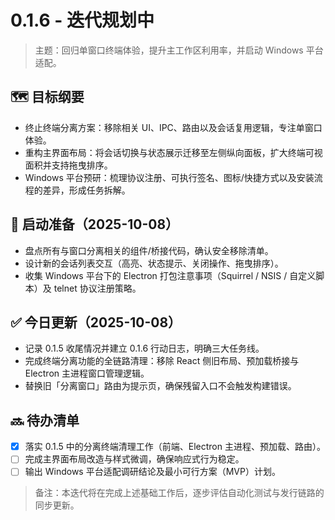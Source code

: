 # 0.1.6 - 迭代规划中

> 主题：回归单窗口终端体验，提升主工作区利用率，并启动 Windows 平台适配。

## 🗺️ 目标纲要
- 终止终端分离方案：移除相关 UI、IPC、路由以及会话复用逻辑，专注单窗口体验。
- 重构主界面布局：将会话切换与状态展示迁移至左侧纵向面板，扩大终端可视面积并支持拖曳排序。
- Windows 平台预研：梳理协议注册、可执行签名、图标/快捷方式以及安装流程的差异，形成任务拆解。

## 🚀 启动准备（2025-10-08）
- 盘点所有与窗口分离相关的组件/桥接代码，确认安全移除清单。
- 设计新的会话列表交互（高亮、状态提示、关闭操作、拖曳排序）。
- 收集 Windows 平台下的 Electron 打包注意事项（Squirrel / NSIS / 自定义脚本）及 telnet 协议注册策略。

## ✅ 今日更新（2025-10-08）
- 记录 0.1.5 收尾情况并建立 0.1.6 行动日志，明确三大任务线。
- 完成终端分离功能的全链路清理：移除 React 侧旧布局、预加载桥接与 Electron 主进程窗口管理逻辑。
- 替换旧「分离窗口」路由为提示页，确保残留入口不会触发构建错误。

## 🔜 待办清单
- [x] 落实 0.1.5 中的分离终端清理工作（前端、Electron 主进程、预加载、路由）。
- [ ] 完成主界面布局改造与样式微调，确保响应式行为稳定。
- [ ] 输出 Windows 平台适配调研结论及最小可行方案（MVP）计划。

> 备注：本迭代将在完成上述基础工作后，逐步评估自动化测试与发行链路的同步更新。